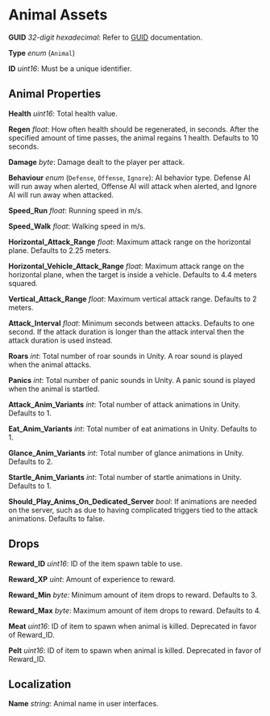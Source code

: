 Animal Assets
=============

**GUID** *32-digit hexadecimal*: Refer to [GUID](/GUID.md) documentation.

**Type** *enum* (`Animal`)

**ID** *uint16*: Must be a unique identifier.

Animal Properties
-----------------

**Health** *uint16*: Total health value.

**Regen** *float*: How often health should be regenerated, in seconds. After the specified amount of time passes, the animal regains 1 health. Defaults to 10 seconds.

**Damage** *byte*: Damage dealt to the player per attack.

**Behaviour** *enum* (`Defense`, `Offense`, `Ignore`): AI behavior type. Defense AI will run away when alerted, Offense AI will attack when alerted, and Ignore AI will run away when attacked.

**Speed_Run** *float*: Running speed in m/s.

**Speed_Walk** *float*: Walking speed in m/s.

**Horizontal\_Attack\_Range** *float*: Maximum attack range on the horizontal plane. Defaults to 2.25 meters.

**Horizontal\_Vehicle\_Attack\_Range** *float*: Maximum attack range on the horizontal plane, when the target is inside a vehicle. Defaults to 4.4 meters squared.

**Vertical\_Attack\_Range** *float*: Maximum vertical attack range. Defaults to 2 meters.

**Attack\_Interval** *float*: Minimum seconds between attacks. Defaults to one second. If the attack duration is longer than the attack interval then the attack duration is used instead.

**Roars** *int*: Total number of roar sounds in Unity. A roar sound is played when the animal attacks.

**Panics** *int*: Total number of panic sounds in Unity. A panic sound is played when the animal is startled.

**Attack\_Anim\_Variants** *int*: Total number of attack animations in Unity. Defaults to 1.

**Eat\_Anim\_Variants** *int*: Total number of eat animations in Unity. Defaults to 1.

**Glance\_Anim\_Variants** *int*: Total number of glance animations in Unity. Defaults to 2.

**Startle\_Anim\_Variants** *int*: Total number of startle animations in Unity. Defaults to 1.

**Should\_Play\_Anims\_On\_Dedicated\_Server** *bool*: If animations are needed on the server, such as due to having complicated triggers tied to the attack animations. Defaults to false.

Drops
-----

**Reward_ID** *uint16*: ID of the item spawn table to use.

**Reward_XP** *uint*: Amount of experience to reward.

**Reward_Min** *byte*: Minimum amount of item drops to reward. Defaults to 3.

**Reward_Max** *byte*: Maximum amount of item drops to reward. Defaults to 4.

**Meat** *uint16*: ID of item to spawn when animal is killed. Deprecated in favor of Reward_ID.

**Pelt** *uint16*: ID of item to spawn when animal is killed. Deprecated in favor of Reward_ID.

Localization
------------

**Name** *string*: Animal name in user interfaces.
